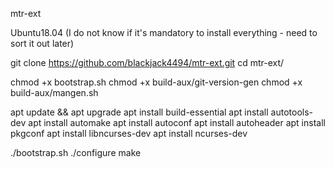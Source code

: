 mtr-ext

Ubuntu18.04
(I do not know if it's mandatory to install everything - need to sort it out later)

git clone https://github.com/blackjack4494/mtr-ext.git
cd mtr-ext/

chmod +x bootstrap.sh
chmod +x build-aux/git-version-gen
chmod +x build-aux/mangen.sh

apt update && apt upgrade
apt install build-essential
apt install autotools-dev
apt install automake
apt install autoconf
apt install autoheader
apt install pkgconf
apt install libncurses-dev
apt install ncurses-dev

./bootstrap.sh
./configure
make
